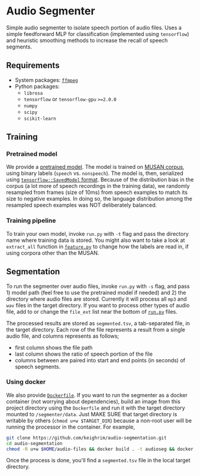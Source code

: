 # Audio Segmenter

Simple audio segmenter to isolate speech portion of audio files. Uses a simple feedforward MLP for classification (implemented using `tensorflow`) and heuristic smoothing methods to increase the recall of speech segments. 


## Requirements 

* System packages: [`ffmpeg`](http://ffmpeg.org/download.html)
* Python packages: 
  * `librosa`
  * `tensorflow` or `tensorflow-gpu` `>=2.0.0`
  * `numpy`
  * `scipy`
  * `scikit-learn`

## Training 

### Pretrained model 

We provide a [pretrained model](pretrained/). The model is trained on [MUSAN corpus](https://www.openslr.org/17/), using binary labels (`speech` vs. `nonspeech`). The model is, then, serialized using [`tensorflow::SavedModel` format](https://www.tensorflow.org/guide/keras/save_and_serialize#export_to_savedmodel). Because of the distribution bias in the corpus (a lot more of speech recordings in the training data), we randomly resampled from frames (size of 10ms) from speech examples to match its size to negative examples. In doing so, the language distribution among the resampled speech examples was NOT deliberately balanced. 

### Training pipeline

To train your own model, invoke `run.py` with `-t` flag and pass the directory name where training data is stored. You might also want to take a look at `extract_all` function in [`feature.py`](feature.py) to change how the labels are read in, if using corpora other than the MUSAN. 

## Segmentation

To run the segmenter over audio files, invoke `run.py` with `-s` flag, and pass 1) model path (feel free to use the pretrained model if needed) and 2) the directory where audio files are stored. Currently it will process all `mp3` and `wav` files in the target directory. If you want to process other types of audio file, add to or change the `file_ext` list near the bottom of [`run.py`](run.py) files. 

The processed results are stored as `segmented.tsv`, a tab-separated file, in the target directory. Each row of the file represents a result from a single audio file, and columns represents as follows; 
* first column shows the file path
* last column shows the ratio of speech portion of the file 
* columns between are paired into start and end points (in seconds) of speech segments. 

### Using docker

We also provide [`Dockerfile`](Dockerfile). If you want to run the segmenter as a docker container (not worrying about dependencies), build an image from this project directory using the `Dockerfile` and run it with the target directory mounted to `/segmenter/data`. Just MAKE SURE that target directory is writable by others (`chmod u+w $TARGET_DIR`) because a non-root user will be running the processor in the container. For example, 

```bash
git clone https://github.com/keighrim/audio-segmentation.git 
cd audio-segmentation
chmod -R u+w $HOME/audio-files && docker build . -t audioseg && docker run --rm -v $HOME/audio-files:/segmenter/data -it audioseg
```

Once the process is done, you'll find a `segmented.tsv` file in the local target directory. 
